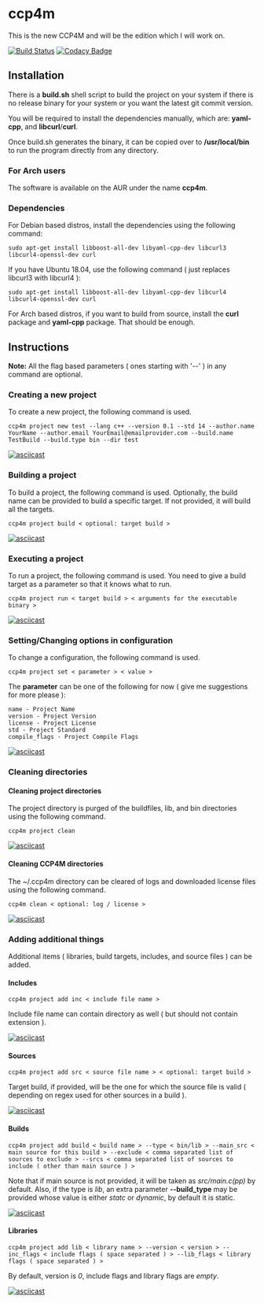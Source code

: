 # ccp4m
This is the new CCP4M and will be the edition which I will work on.

[![Build Status](https://travis-ci.org/Electrux/ccp4m.svg?branch=master)](https://travis-ci.org/Electrux/ccp4m) [![Codacy Badge](https://api.codacy.com/project/badge/Grade/d646fd7232004db58611b4eacfd5f691)](https://www.codacy.com/app/Electrux/CCP4M-Final?utm_source=github.com&amp;utm_medium=referral&amp;utm_content=Electrux/ccp4m&amp;utm_campaign=Badge_Grade)

## Installation

There is a **build.sh** shell script to build the project on your system if there is no release binary for your system or you want the latest git commit version.

You will be required to install the dependencies manually, which are: **yaml-cpp**, and **libcurl**/**curl**.

Once build.sh generates the binary, it can be copied over to **/usr/local/bin** to run the program directly from any directory.

### For Arch users

The software is available on the AUR under the name **ccp4m**.

### Dependencies

For Debian based distros, install the dependencies using the following command:
```
sudo apt-get install libboost-all-dev libyaml-cpp-dev libcurl3 libcurl4-openssl-dev curl
```

If you have Ubuntu 18.04, use the following command ( just replaces libcurl3 with libcurl4 ):
```
sudo apt-get install libboost-all-dev libyaml-cpp-dev libcurl4 libcurl4-openssl-dev curl
```

For Arch based distros, if you want to build from source, install the **curl** package and **yaml-cpp** package. That should be enough.

## Instructions

 **Note:** All the flag based parameters ( ones starting with '--' ) in any command are optional.

### Creating a new project
To create a new project, the following command is used.
```
ccp4m project new test --lang c++ --version 0.1 --std 14 --author.name YourName --author.email YourEmail@emailprovider.com --build.name TestBuild --build.type bin --dir test
```

[![asciicast](https://asciinema.org/a/176310.png)](https://asciinema.org/a/176310)

### Building a project
To build a project, the following command is used. Optionally, the build name can be provided to build a specific target. If not provided, it will build all the targets.
```
ccp4m project build < optional: target build >
```

[![asciicast](https://asciinema.org/a/176313.png)](https://asciinema.org/a/176313)

### Executing a project
To run a project, the following command is used. You need to give a build target as a parameter so that it knows what to run.
```
ccp4m project run < target build > < arguments for the executable binary >
```

[![asciicast](https://asciinema.org/a/176314.png)](https://asciinema.org/a/176314)

### Setting/Changing options in configuration
To change a configuration, the following command is used.
```
ccp4m project set < parameter > < value >
```
The **parameter** can be one of the following for now ( give me suggestions for more please ):

	name - Project Name
	version - Project Version
	license - Project License
	std - Project Standard
	compile_flags - Project Compile Flags

[![asciicast](https://asciinema.org/a/176315.png)](https://asciinema.org/a/176315)

### Cleaning directories

#### Cleaning project directories
The project directory is purged of the buildfiles, lib, and bin directories using the following command.
```
ccp4m project clean
```

[![asciicast](https://asciinema.org/a/176316.png)](https://asciinema.org/a/176316)

#### Cleaning CCP4M directories
The ~/.ccp4m directory can be cleared of logs and downloaded license files using the following command.
```
ccp4m clean < optional: log / license >
```

[![asciicast](https://asciinema.org/a/176317.png)](https://asciinema.org/a/176317)

### Adding additional things
Additional items ( libraries, build targets, includes, and source files ) can be added.

#### Includes
```
ccp4m project add inc < include file name >
```
Include file name can contain directory as well ( but should not contain extension ).

[![asciicast](https://asciinema.org/a/176320.png)](https://asciinema.org/a/176320)

#### Sources
```
ccp4m project add src < source file name > < optional: target build >
```
Target build, if provided, will be the one for which the source file is valid ( depending on regex used for other sources in a build ).

[![asciicast](https://asciinema.org/a/176321.png)](https://asciinema.org/a/176321)

#### Builds
```
ccp4m project add build < build name > --type < bin/lib > --main_src < main source for this build > --exclude < comma separated list of sources to exclude > --srcs < comma separated list of sources to include ( other than main source ) >
```
Note that if main source is not provided, it will be taken as *src/main.c(pp)* by default.
Also, if the type is *lib*, an extra parameter **--build_type** may be provided whose value is either *statc* or *dynamic*, by default it is static.

[![asciicast](https://asciinema.org/a/176322.png)](https://asciinema.org/a/176322)

#### Libraries
```
ccp4m project add lib < library name > --version < version > --inc_flags < include flags ( space separated ) > --lib_flags < library flags ( space separated ) >
```
By default, version is *0*, include flags and library flags are *empty*.

[![asciicast](https://asciinema.org/a/176323.png)](https://asciinema.org/a/176323)
